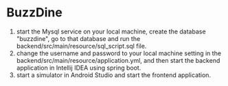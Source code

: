 # BuzzDine
1. start the Mysql service on your local machine, create the database "buzzdine", go to that database and run the backend/src/main/resource/sql_script.sql file. 
2. change the username and password to your local machine setting in the backend/src/main/resource/application.yml, and then start the backend application in Intellij IDEA using spring boot.
3. start a simulator in Android Studio and start the frontend application.
